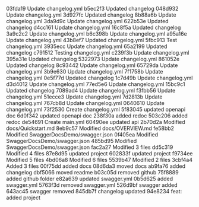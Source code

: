 03fda19 Update changelog.yml
b5ec2f3 Updated changelog
048d932 Update changelog.yml
3d927fc Updated changelog
8b88a6b Update changelog.yml
3da9d9c Update changelog.yml
622b53e Updated changelog
d4cc161 Update changelog.yml
16c8f5a Updated changelog
3a9c2c2 Update changelog.yml
b6c398b Update changelog.yml
a95a16e Update changelog.yml
43b8ef7 Updated changelog.yml
5fbc913 Test changelog.yml
3935ecc Update changelog.yml
65a2199 Updated changelog
c791512 Testing changelog.yml
c239f3b Update changelog.yml
395a31e Updated changelog
5322973 Update changelog.yml
861052e Updated changelog
8c93442 Update changelog.yml
65729da Update changelog.yml
3b9e630 Update changelog.yml
7f1758b Update changelog.yml
0e5f77d Updated changelog
1c7d49b Update changelog.yml
d3d4012 Update changelog.yml
77ed5e6 Update changelog.yml
15bc9c1 Updated changelog
7089ad4 Update changelog.yml
f3fbb56 Update changelog.yml
51ecce3 Update changelog.yml
7d2813b Update changelog.yml
767cb8d Update changelog.yml
0640610 Update changelog.yml
73f2530 Create changelog.yml
5f83045 updated openapi doc
6d0f342 updated openapi doc
238f30a added redoc
503c206 added redoc
de54691 Create main.yml
60490ee updated api
2b70d2a Modified docs/Quickstart.md
8eb9c57 Modified docs/OVERVIEW.md
fe58bb2 Modified SwaggerDocsDemo/swagger.json
0f405ea Modified SwaggerDocsDemo/swagger.json
485bd95 Modified SwaggerDocsDemo/swagger.json
fac2a27 Modified 3 files
dd5c319 Modified 4 files
87e8d95 updated project
602833f updated project
f9734ee Modified 5 files
4bd06a8 Modified 6 files
5539b47 Modified 2 files
3cbf4a4 Added 3 files
00f75dd added docs
08d6da3 moved docs
ab9fa76 added changelog
dbf5066 moved readme
b03c05d removed github
75f8889 added github folder
e82a639 updated swagger.yml
0b5d625 added swagger.yml
5763f3d removed swagger.yml
526d9bf swagger added
643ac45 swagger removed
845db7f changelog updated
94e8234 feat: added project

